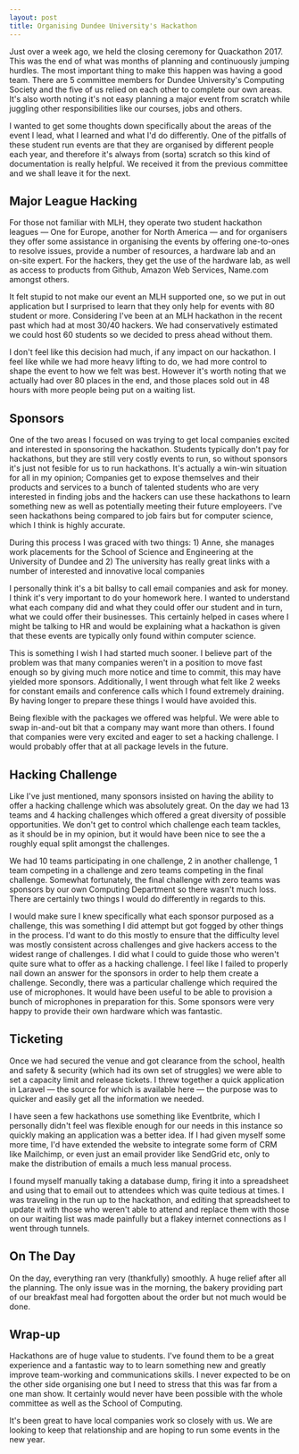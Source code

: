 ```yaml
---
layout: post
title: Organising Dundee University's Hackathon
---
```


Just over a week ago, we held the closing ceremony for Quackathon 2017. This was the end of what was months of planning and continuously jumping hurdles. The most important thing to make this happen was having a good team. There are 5 committee members for Dundee University's Computing Society and the five of us relied on each other to complete our own areas. It's also worth noting it's not easy planning a major event from scratch while juggling other responsibilities like our courses, jobs and others.

I wanted to get some thoughts down specifically about the areas of the event I lead, what I learned and what I'd do differently. One of the pitfalls of these student run events are that they are organised by different people each year, and therefore it's always from (sorta) scratch so this kind of documentation is really helpful. We received it from the previous committee and we shall leave it for the next.

## Major League Hacking

For those not familiar with MLH, they operate two student hackathon leagues — One for Europe, another for North America — and for organisers they offer some assistance in organising the events by offering one-to-ones to resolve issues, provide a number of resources, a hardware lab and an on-site expert. For the hackers, they get the use of the hardware lab, as well as access to products from Github, Amazon Web Services, Name.com amongst others.

It felt stupid to not make our event an MLH supported one, so we put in out application but I surprised to learn that they only help for events with 80 student or more. Considering I've been at an MLH hackathon in the recent past which had at most 30/40 hackers. We had conservatively estimated we could host 60 students so we decided to press ahead without them.

I don't feel like this decision had much, if any impact on our hackathon. I feel like while we had more heavy lifting to do, we had more control to shape the event to how we felt was best. However it's worth noting that we actually had over 80 places in the end, and those places sold out in 48 hours with more people being put on a waiting list.

## Sponsors

One of the two areas I focused on was trying to get local companies excited and interested in sponsoring the hackathon. Students typically don't pay for hackathons, but they are still very costly events to run, so without sponsors it's just not fesible for us to run hackathons. It's actually a win-win situation for all in my opinion; Companies get to expose themselves and their products and services to a bunch of talented students who are very interested in finding jobs and the hackers can use these hackathons to learn something new as well as potentially meeting their future employeers. I've seen hackathons being compared to job fairs but for computer science, which I think is highly accurate.

During this process I was graced with two things: 1) Anne, she manages work placements for the School of Science and Engineering at the University of Dundee and 2) The university has really great links with a number of interested and innovative local companies

I personally think it's a bit ballsy to call email companies and ask for money. I think it's very important to do your homework here. I wanted to understand what each company did and what they could offer our student and in turn, what we could offer their businesses. This certainly helped in cases where I might be talking to HR and would be explaining what a hackathon is given that these events are typically only found within computer science.

This is something I wish I had started much sooner. I believe part of the problem was that many companies weren't in a position to move fast enough so by giving much more notice and time to commit, this may have yielded more sponsors. Additionally, I went through what felt like 2 weeks for constant emails and conference calls which I found extremely draining. By having longer to prepare these things I would have avoided this.

Being flexible with the packages we offered was helpful. We were able to swap in-and-out bit that a company may want more than others. I found that companies were very excited and eager to set a hacking challenge. I would probably offer that at all package levels in the future.

## Hacking Challenge

Like I've just mentioned, many sponsors insisted on having the ability to offer a hacking challenge which was absolutely great. On the day we had 13 teams and 4 hacking challenges which offered a great diversity of possible opportunities. We don't get to control which challenge each team tackles, as it should be in my opinion, but it would have been nice to see the a roughly equal split amongst the challenges.

We had 10 teams participating in one challenge, 2 in another challenge, 1 team competing in a challenge and zero teams competing in the final challenge. Somewhat fortunately, the final challenge with zero teams was sponsors by our own Computing Department so there wasn't much loss. There are certainly two things I would do differently in regards to this.

I would make sure I knew specifically what each sponsor purposed as a challenge, this was something I did attempt but got fogged by other things in the process. I'd want to do this mostly to ensure that the difficulty level was mostly consistent across challenges and give hackers access to the widest range of challenges. I did what I could to guide those who weren't quite sure what to offer as a hacking challenge. I feel like I failed to properly nail down an answer for the sponsors in order to help them create a challenge. Secondly, there was a particular challenge which required the use of microphones. It would have been useful to be able to provision a bunch of microphones in preparation for this. Some sponsors were very happy to provide their own hardware which was fantastic.

## Ticketing

Once we had secured the venue and got clearance from the school, health and safety & security (which had its own set of struggles) we were able to set a capacity limit and release tickets. I threw together a quick application in Laravel — the source for which is available here — the purpose was to quicker and easily get all the information we needed.

I have seen a few hackathons use something like Eventbrite, which I personally didn't feel was flexible enough for our needs in this instance so quickly making an application was a better idea. If I had given myself some more time, I'd have extended the website to integrate some form of CRM like Mailchimp, or even just an email provider like SendGrid etc, only to make the distribution of emails a much less manual process.

I found myself manually taking a database dump, firing it into a spreadsheet and using that to email out to attendees which was quite tedious at times. I was traveling in the run up to the hackathon, and editing that spreadsheet to update it with those who weren't able to attend and replace them with those on our waiting list was made painfully but a flakey internet connections as I went through tunnels.

## On The Day

On the day, everything ran very (thankfully) smoothly. A huge relief after all the planning. The only issue was in the morning, the bakery providing part of our breakfast meal had forgotten about the order but not much would be done.

## Wrap-up

Hackathons are of huge value to students. I've found them to be a great experience and a fantastic way to to learn something new and greatly improve team-working and communications skills. I never expected to be on the other side organising one but I need to stress that this was far from a one man show. It certainly would never have been possible with the whole committee as well as the School of Computing.

It's been great to have local companies work so closely with us. We are looking to keep that relationship and are hoping to run some events in the new year.
